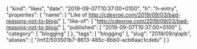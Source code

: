 {
  "kind": "likes",
  "date": "2019-09-07T10:37:00+0100",
  "h": "h-entry",
  "properties": {
    "name": [
      "Like of http://cdevroe.com/2019/09/03/bad-reasons-not-to-blog/"
    ],
    "like-of": [
      "http://cdevroe.com/2019/09/03/bad-reasons-not-to-blog/"
    ],
    "published": [
      "2019-09-07T10:37:00+0100"
    ],
    "category": [
      "blogging"
    ]
  },
  "tags": [
    "blogging"
  ],
  "slug": "2019/09/qlapb",
  "aliases": [
    "/mf2/503501b7-8613-485c-8bb0-acb6aac1cdeb/"
  ]
}
